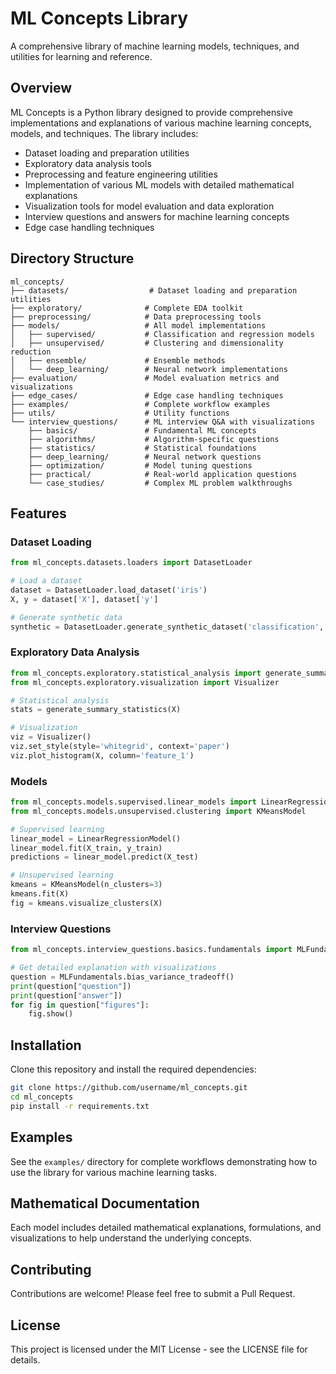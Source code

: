 # ML Concepts Library

A comprehensive library of machine learning models, techniques, and utilities for learning and reference.

## Overview

ML Concepts is a Python library designed to provide comprehensive implementations and explanations of various machine learning concepts, models, and techniques. The library includes:

- Dataset loading and preparation utilities
- Exploratory data analysis tools
- Preprocessing and feature engineering utilities
- Implementation of various ML models with detailed mathematical explanations
- Visualization tools for model evaluation and data exploration
- Interview questions and answers for machine learning concepts
- Edge case handling techniques

## Directory Structure

```
ml_concepts/
├── datasets/                  # Dataset loading and preparation utilities
├── exploratory/              # Complete EDA toolkit
├── preprocessing/            # Data preprocessing tools
├── models/                   # All model implementations
│   ├── supervised/           # Classification and regression models
│   ├── unsupervised/         # Clustering and dimensionality reduction
│   ├── ensemble/             # Ensemble methods
│   └── deep_learning/        # Neural network implementations
├── evaluation/               # Model evaluation metrics and visualizations
├── edge_cases/               # Edge case handling techniques
├── examples/                 # Complete workflow examples
├── utils/                    # Utility functions
└── interview_questions/      # ML interview Q&A with visualizations
    ├── basics/               # Fundamental ML concepts
    ├── algorithms/           # Algorithm-specific questions
    ├── statistics/           # Statistical foundations
    ├── deep_learning/        # Neural network questions  
    ├── optimization/         # Model tuning questions
    ├── practical/            # Real-world application questions
    └── case_studies/         # Complex ML problem walkthroughs
```

## Features

### Dataset Loading

```python
from ml_concepts.datasets.loaders import DatasetLoader

# Load a dataset
dataset = DatasetLoader.load_dataset('iris')
X, y = dataset['X'], dataset['y']

# Generate synthetic data
synthetic = DatasetLoader.generate_synthetic_dataset('classification', n_samples=1000, n_features=10)
```

### Exploratory Data Analysis

```python
from ml_concepts.exploratory.statistical_analysis import generate_summary_statistics
from ml_concepts.exploratory.visualization import Visualizer

# Statistical analysis
stats = generate_summary_statistics(X)

# Visualization
viz = Visualizer()
viz.set_style(style='whitegrid', context='paper')
viz.plot_histogram(X, column='feature_1')
```

### Models

```python
from ml_concepts.models.supervised.linear_models import LinearRegressionModel
from ml_concepts.models.unsupervised.clustering import KMeansModel

# Supervised learning
linear_model = LinearRegressionModel()
linear_model.fit(X_train, y_train)
predictions = linear_model.predict(X_test)

# Unsupervised learning
kmeans = KMeansModel(n_clusters=3)
kmeans.fit(X)
fig = kmeans.visualize_clusters(X)
```

### Interview Questions

```python
from ml_concepts.interview_questions.basics.fundamentals import MLFundamentals

# Get detailed explanation with visualizations
question = MLFundamentals.bias_variance_tradeoff()
print(question["question"])
print(question["answer"])
for fig in question["figures"]:
    fig.show()
```

## Installation

Clone this repository and install the required dependencies:

```bash
git clone https://github.com/username/ml_concepts.git
cd ml_concepts
pip install -r requirements.txt
```

## Examples

See the `examples/` directory for complete workflows demonstrating how to use the library for various machine learning tasks.

## Mathematical Documentation

Each model includes detailed mathematical explanations, formulations, and visualizations to help understand the underlying concepts.

## Contributing

Contributions are welcome! Please feel free to submit a Pull Request.

## License

This project is licensed under the MIT License - see the LICENSE file for details.
